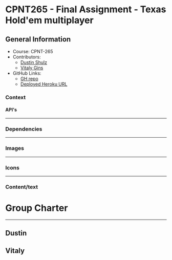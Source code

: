 # CPNT265 - Final Assignment - Texas Hold'em multiplayer

## General Information

- Course: CPNT-265
- Contributors:
  - [Dustin Shulz](https://github.com/cowtowndusty)
  - [Vitaly Gins](https://github.com/gvitaly87)
- GitHub Links:
  - [GH repo](https://github.com/gvitaly87/DustyHoldem)
  - [Deployed Heroku URL]()

### Context

#### API's

---

### Dependencies

---

### Images

---

### Icons

---

### Content/text

# Group Charter

---

## Dustin

## Vitaly
